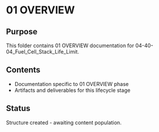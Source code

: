 # 01 OVERVIEW

## Purpose
This folder contains 01 OVERVIEW documentation for 04-40-04_Fuel_Cell_Stack_Life_Limit.

## Contents
- Documentation specific to 01 OVERVIEW phase
- Artifacts and deliverables for this lifecycle stage

## Status
Structure created - awaiting content population.

